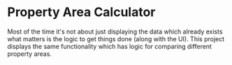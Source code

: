 # Property Area Calculator

Most of the time it's not about just displaying the data which already exists what matters is the logic to get things done (along with the UI). This project displays the same functionality which has logic for comparing different property areas.
